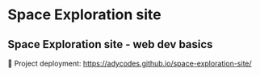 # Space Exploration site

## Space Exploration site - web dev basics

🔗 Project deployment: <https://adycodes.github.io/space-exploration-site/>
